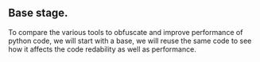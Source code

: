 ## Base stage.
To compare the various tools to obfuscate and improve performance of python code, we 
will start with a base, we will reuse the same code to see how it affects the
code redability as well as performance.


